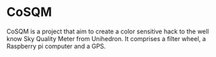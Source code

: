 # CoSQM
CoSQM is a project that aim to create a color sensitive hack to the well know Sky Quality Meter from Unihedron. It comprises a filter wheel, a Raspberry pi computer and a GPS.
